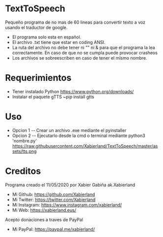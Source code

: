 # TextToSpeech
Pequeño programa de no mas de 60 lineas para convertir texto a voz usando el traductor de google.
- El programa solo esta en español.
- El archivo .txt tiene que estar en coding ANSI.
- La ruta del archivo no debe tener ni "" ni & para que el programa la lea correctamente. En caso de que no se cumpla puede provocar crasheos
- Los archivos se sobreescriben en caso de tener el mismo nombre.

# Requerimientos
- Tener instalado Python https://www.python.org/downloads/
- Instalar el paquete gTTS ~pip install gtts

# Uso
- Opcion 1
-- Crear un archivo .exe mediante el pyinstaller
- Opcion 2
-- Ejecutarlo desde la cmd o terminal mediante python3 'nombre.py'
https://raw.githubusercontent.com/Xabierland/TextToSpeech/master/assets/tts.png

# Creditos
Programa creado el 11/05/2020 por Xabier Gabiña ak.Xabierland

- Mi Github: https://github.com/Xabierland
- Mi Twitter: https://twitter.com/Xabierland
- Mi Instagram: https://www.instagram.com/xabierland/
- Mi Web: https://xabierland.eus/

Acepto donaciones a traves de PayPal
- Mi PayPal: https://paypal.me/xabierland/
